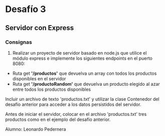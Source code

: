 # Desafío 3
## Servidor con Express

### Consignas

1) Realizar un proyecto de servidor basado en node.js que utilice el módulo express e implemente los siguientes endpoints en el puerto 8080:
- Ruta get **'/productos'** que devuelva un array con todos los productos disponibles en el servidor
- Ruta get **'/productoRandom'** que devuelva un producto elegido al azar entre todos los productos disponibles
  
Incluir un archivo de texto 'productos.txt' y utilizar la clase Contenedor del desafío anterior para acceder a los datos persistidos del servidor.

Antes de iniciar el servidor, colocar en el archivo 'productos.txt' tres productos como en el ejemplo del desafío anterior.

Alumno: Leonardo Pedernera